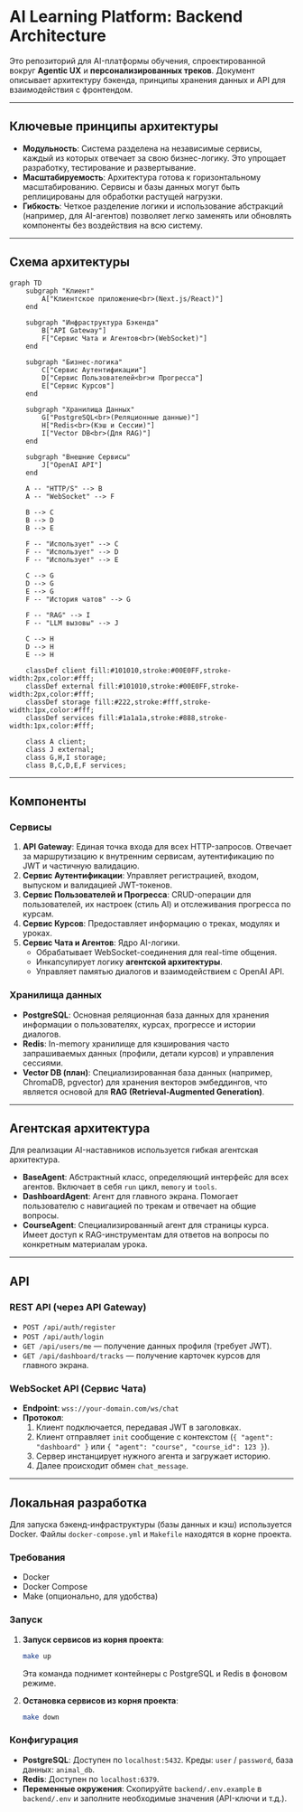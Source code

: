# AI Learning Platform: Backend Architecture

Это репозиторий для AI-платформы обучения, спроектированной вокруг **Agentic UX** и **персонализированных треков**. Документ описывает архитектуру бэкенда, принципы хранения данных и API для взаимодействия с фронтендом.

---

## Ключевые принципы архитектуры

*   **Модульность**: Система разделена на независимые сервисы, каждый из которых отвечает за свою бизнес-логику. Это упрощает разработку, тестирование и развертывание.
*   **Масштабируемость**: Архитектура готова к горизонтальному масштабированию. Сервисы и базы данных могут быть реплицированы для обработки растущей нагрузки.
*   **Гибкость**: Четкое разделение логики и использование абстракций (например, для AI-агентов) позволяет легко заменять или обновлять компоненты без воздействия на всю систему.

---

## Схема архитектуры

```mermaid
graph TD
    subgraph "Клиент"
        A["Клиентское приложение<br>(Next.js/React)"]
    end

    subgraph "Инфраструктура Бэкенда"
        B["API Gateway"]
        F["Сервис Чата и Агентов<br>(WebSocket)"]
    end

    subgraph "Бизнес-логика"
        C["Сервис Аутентификации"]
        D["Сервис Пользователей<br>и Прогресса"]
        E["Сервис Курсов"]
    end

    subgraph "Хранилища Данных"
        G["PostgreSQL<br>(Реляционные данные)"]
        H["Redis<br>(Кэш и Сессии)"]
        I["Vector DB<br>(Для RAG)"]
    end
    
    subgraph "Внешние Сервисы"
        J["OpenAI API"]
    end

    A -- "HTTP/S" --> B
    A -- "WebSocket" --> F

    B --> C
    B --> D
    B --> E
    
    F -- "Использует" --> C
    F -- "Использует" --> D
    F -- "Использует" --> E

    C --> G
    D --> G
    E --> G
    F -- "История чатов" --> G

    F -- "RAG" --> I
    F -- "LLM вызовы" --> J

    C --> H
    D --> H
    E --> H

    classDef client fill:#101010,stroke:#00E0FF,stroke-width:2px,color:#fff;
    classDef external fill:#101010,stroke:#00E0FF,stroke-width:2px,color:#fff;
    classDef storage fill:#222,stroke:#fff,stroke-width:1px,color:#fff;
    classDef services fill:#1a1a1a,stroke:#888,stroke-width:1px,color:#fff;

    class A client;
    class J external;
    class G,H,I storage;
    class B,C,D,E,F services;
```

---

## Компоненты

### Сервисы

1.  **API Gateway**: Единая точка входа для всех HTTP-запросов. Отвечает за маршрутизацию к внутренним сервисам, аутентификацию по JWT и частичную валидацию.
2.  **Сервис Аутентификации**: Управляет регистрацией, входом, выпуском и валидацией JWT-токенов.
3.  **Сервис Пользователей и Прогресса**: CRUD-операции для пользователей, их настроек (стиль AI) и отслеживания прогресса по курсам.
4.  **Сервис Курсов**: Предоставляет информацию о треках, модулях и уроках.
5.  **Сервис Чата и Агентов**: Ядро AI-логики.
    *   Обрабатывает WebSocket-соединения для real-time общения.
    *   Инкапсулирует логику **агентской архитектуры**.
    *   Управляет памятью диалогов и взаимодействием с OpenAI API.

### Хранилища данных

*   **PostgreSQL**: Основная реляционная база данных для хранения информации о пользователях, курсах, прогрессе и истории диалогов.
*   **Redis**: In-memory хранилище для кэширования часто запрашиваемых данных (профили, детали курсов) и управления сессиями.
*   **Vector DB (план)**: Специализированная база данных (например, ChromaDB, pgvector) для хранения векторов эмбеддингов, что является основой для **RAG (Retrieval-Augmented Generation)**.

---

## Агентская архитектура

Для реализации AI-наставников используется гибкая агентская архитектура.

*   **BaseAgent**: Абстрактный класс, определяющий интерфейс для всех агентов. Включает в себя `run` цикл, `memory` и `tools`.
*   **DashboardAgent**: Агент для главного экрана. Помогает пользователю с навигацией по трекам и отвечает на общие вопросы.
*   **CourseAgent**: Специализированный агент для страницы курса. Имеет доступ к RAG-инструментам для ответов на вопросы по конкретным материалам урока.

---

## API

### REST API (через API Gateway)

*   `POST /api/auth/register`
*   `POST /api/auth/login`
*   `GET /api/users/me` — получение данных профиля (требует JWT).
*   `GET /api/dashboard/tracks` — получение карточек курсов для главного экрана.

### WebSocket API (Сервис Чата)

*   **Endpoint**: `wss://your-domain.com/ws/chat`
*   **Протокол**:
    1.  Клиент подключается, передавая JWT в заголовках.
    2.  Клиент отправляет `init` сообщение с контекстом (`{ "agent": "dashboard" }` или `{ "agent": "course", "course_id": 123 }`).
    3.  Сервер инстанцирует нужного агента и загружает историю.
    4.  Далее происходит обмен `chat_message`.

---

## Локальная разработка

Для запуска бэкенд-инфраструктуры (базы данных и кэш) используется Docker. Файлы `docker-compose.yml` и `Makefile` находятся в корне проекта.

### Требования

*   Docker
*   Docker Compose
*   Make (опционально, для удобства)

### Запуск

1.  **Запуск сервисов из корня проекта**:
    ```bash
    make up
    ```
    Эта команда поднимет контейнеры с PostgreSQL и Redis в фоновом режиме.

2.  **Остановка сервисов из корня проекта**:
    ```bash
    make down
    ```

### Конфигурация

*   **PostgreSQL**: Доступен по `localhost:5432`. Креды: `user` / `password`, база данных: `animal_db`.
*   **Redis**: Доступен по `localhost:6379`.
*   **Переменные окружения**: Скопируйте `backend/.env.example` в `backend/.env` и заполните необходимые значения (API-ключи и т.д.). 